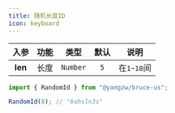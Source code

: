 ```yaml
---
title: 随机长度ID
icon: keyboard
---
```


入参|功能|类型|默认|说明
:-:|:-:|:-:|:-:|-
**len**|长度|`Number`|`5`|在`1~10`间

```js
import { RandomId } from "@yangzw/bruce-us";

RandomId(8); // "6ohsln3s"
```